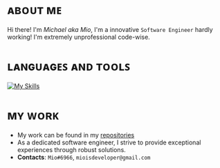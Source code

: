 # ᴀʙᴏᴜᴛ ᴍᴇ
Hi there! I'm *Michael aka Mio*, I'm a innovative `Software Engineer` hardly working! I'm extremely unprofessional code-wise. 

# ʟᴀɴɢᴜᴀɢᴇꜱ ᴀɴᴅ ᴛᴏᴏʟꜱ
[![My Skills](https://skillicons.dev/icons?i=java,kotlin,python,js,ts,nodejs,cs,cpp,mongodb,mysql,idea,vscode)](https://skillicons.dev)

 # ᴍʏ ᴡᴏʀᴋ
 - My work can be found in my [repositories](https://github.com/MioCoding?tab=repositories)
 - As a dedicated software engineer, I strive to provide exceptional experiences through robust solutions.
 - **Contacts**: `Mio#6966`, `mioisdeveloper@gmail.com`


